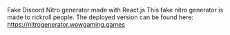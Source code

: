 Fake Discord Nitro generator made with React.js
This fake nitro generator is made to rickroll people.
The deployed version can be found here: https://nitrogenerator.wowgaming.games
